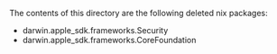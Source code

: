 The contents of this directory are the following deleted nix packages:

- darwin.apple_sdk.frameworks.Security
- darwin.apple_sdk.frameworks.CoreFoundation
